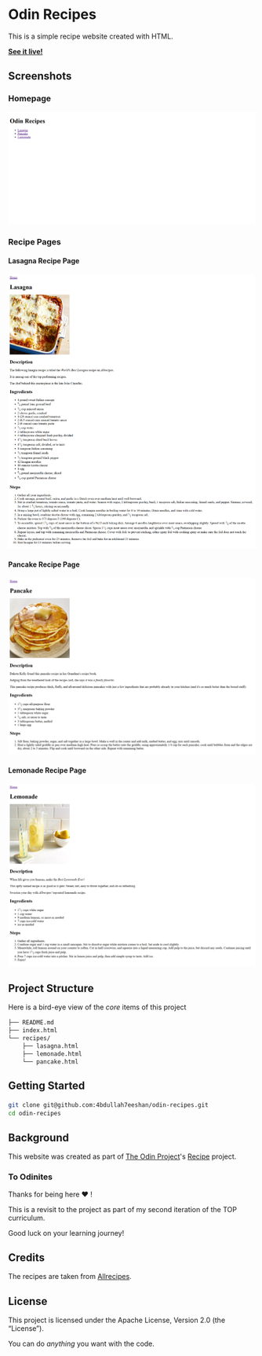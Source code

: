# Odin Recipes

This is a simple recipe website created with HTML.

**[See it live!](https://4bdullah7eeshan.github.io/odin-recipes/)**

## Screenshots

### Homepage

![Odin Recipes Homepage](./utils/odin-recipes-homepage.png)

### Recipe Pages

#### Lasagna Recipe Page

![Odin Recipes Lasagna Recipe Page](./utils/odin-recipes-lasagna-recipe-page.png)

#### Pancake Recipe Page

![Odin Recipes Pancake Recipe Page](./utils/odin-recipes-pancake-recipe-page.png)

#### Lemonade Recipe Page

![Odin Recipes Lemonade Recipe Page](./utils/odin-recipes-lemonade-recipe-page.png)


## Project Structure

Here is a bird-eye view of the *core* items of this project

```
├── README.md
├── index.html
└── recipes/
    ├── lasagna.html
    ├── lemonade.html
    └── pancake.html
```

## Getting Started

```bash
git clone git@github.com:4bdullah7eeshan/odin-recipes.git
cd odin-recipes
```

## Background

This website was created as part of [The Odin Project](https://www.theodinproject.com/)'s [Recipe](https://www.theodinproject.com/lessons/foundations-recipes) project.

### To Odinites

Thanks for being here :heart: !

This is a revisit to the project as part of my second iteration of the TOP curriculum.

Good luck on your learning journey!

## Credits

The recipes are taken from [Allrecipes](https://www.allrecipes.com/).

## License

This project is licensed under the Apache License, Version 2.0 (the “License”).

You can do *anything* you want with the code. 
